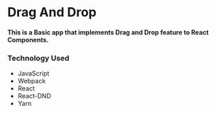 # Drag And Drop

#### This is a Basic app that implements Drag and Drop feature to React Components.

### Technology Used
  * JavaScript
  * Webpack
  * React
  * React-DND
  * Yarn
